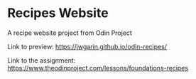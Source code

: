 # Recipes Website
A recipe website project from Odin Project

Link to preview: https://jwgarin.github.io/odin-recipes/

Link to the assignment: https://www.theodinproject.com/lessons/foundations-recipes
